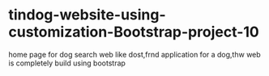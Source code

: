 # tindog-website-using-customization-Bootstrap-project-10
home page for dog search web like dost,frnd application for a dog,thw web is completely build using bootstrap
